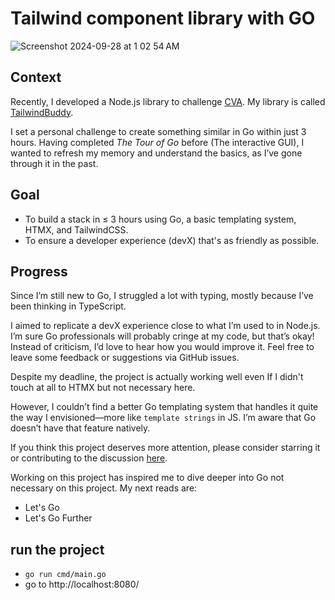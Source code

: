 # Tailwind component library with GO

![Screenshot 2024-09-28 at 1 02 54 AM](https://github.com/user-attachments/assets/d53251c0-bc04-4328-bee3-c8ebcf5e8da8)

## Context

Recently, I developed a Node.js library to challenge [CVA](https://beta.cva.style/getting-started/whats-new). My library is called [TailwindBuddy](https://github.com/busbud/tailwind-buddy).

I set a personal challenge to create something similar in Go within just 3 hours. Having completed _The Tour of Go_ before (The interactive GUI), I wanted to refresh my memory and understand the basics, as I’ve gone through it in the past.

## Goal

- To build a stack in ≤ 3 hours using Go, a basic templating system, HTMX, and TailwindCSS.
- To ensure a developer experience (devX) that's as friendly as possible.

## Progress

Since I’m still new to Go, I struggled a lot with typing, mostly because I’ve been thinking in TypeScript.

I aimed to replicate a devX experience close to what I’m used to in Node.js. I’m sure Go professionals will probably cringe at my code, but that’s okay! Instead of criticism, I’d love to hear how you would improve it. Feel free to leave some feedback or suggestions via GitHub issues.

Despite my deadline, the project is actually working well even If I didn't touch at all to HTMX but not necessary here.

However, I couldn’t find a better Go templating system that handles it quite the way I envisioned—more like `template strings` in JS. I’m aware that Go doesn’t have that feature natively.

If you think this project deserves more attention, please consider starring it or contributing to the discussion [here](https://github.com/flozero/tailwind-buddy-go/issues/1).

Working on this project has inspired me to dive deeper into Go not necessary on this project. My next reads are:

- Let's Go
- Let's Go Further

## run the project

- `go run cmd/main.go`
- go to http://localhost:8080/
